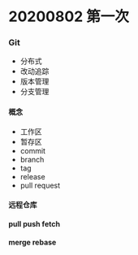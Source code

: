 # 20200802 第一次

### Git

- 分布式
- 改动追踪
- 版本管理
- 分支管理

#### 概念

- 工作区
- 暂存区
- commit
- branch
- tag
- release
- pull request

#### 远程仓库

#### pull push fetch

#### merge rebase
